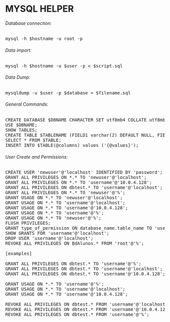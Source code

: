 
# MYSQL HELPER

###### Database connection:

<pre>
mysql -h $hostname -u root -p
</pre>

###### Data import:

<pre>
mysql -h $hostname -u $user -p < $script.sql
</pre>

###### Data Dump:

<pre>
mysqldump -u $user -p $database > $filename.sql
</pre>

###### General Commands:

<pre>
CREATE DATABASE $DBNAME CHARACTER SET utf8mb4 COLLATE utf8mb4_general_ci;
USE $DBNAME;
SHOW TABLES;
CREATE TABLE $TABLENAME (FIELD1 varchar(2) DEFAULT NULL, FIELD2 int(20) DEFAULT NULL,FIELD3 int(20) DEFAULT NULL) ENGINE=InnoDB DEFAULT CHARSET=utf8mb4 COLLATE=utf8mb4_general_ci;
SELECT * FROM $TABLE;
INSERT INTO $TABLE(@columns) values ('{@values}');
</pre>

###### User Create and Permissions:

<pre>
CREATE USER 'newuser'@'localhost' IDENTIFIED BY 'password';
GRANT ALL PRIVILEGES ON *.* TO 'newuser'@'localhost';
GRANT ALL PRIVILEGES ON *.* TO 'username'@'10.0.4.128';
GRANT ALL PRIVILEGES ON dbtest.* TO 'username'@'localhost';
GRANT ALL PRIVILEGES ON *.* TO 'newuser'@'%';
GRANT USAGE ON *.* TO 'newuser'@'localhost';
GRANT USAGE ON *.* TO 'username'@'localhost';
GRANT USAGE ON *.* TO 'username'@'10.0.4.128';
GRANT USAGE ON *.* TO 'username'@'%';
GRANT USAGE ON *.* TO 'newuser'@'%';
FLUSH PRIVILEGES;
GRANT type_of_permission ON database_name.table_name TO 'username'@'localhost';
SHOW GRANTS FOR 'username'@'localhost';
DROP USER 'username'@'localhost';
REVOKE ALL PRIVILEGES ON BdAlunos.* FROM 'root'@'%';

[examples]

GRANT ALL PRIVILEGES ON dbtest.* TO 'username'@'%';
GRANT ALL PRIVILEGES ON dbtest.* TO 'username'@'localhost';
GRANT ALL PRIVILEGES ON dbtest.* TO 'username'@'10.0.4.128';

GRANT USAGE ON *.* TO 'username'@'%';
GRANT USAGE ON *.* TO 'username'@'localhost';
GRANT USAGE ON *.* TO 'username'@'10.0.4.128';

REVOKE ALL PRIVILEGES ON dbtest.* FROM 'username'@'localhost';
REVOKE ALL PRIVILEGES ON dbtest.* FROM 'username'@'10.0.4.128';
REVOKE ALL PRIVILEGES ON dbtest.* FROM 'username'@'%';
</pre>

